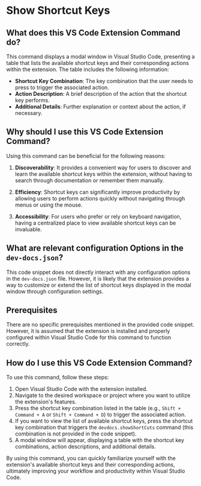 
  
  # **Show Shortcut Keys**

## What does this VS Code Extension Command do?

This command displays a modal window in Visual Studio Code, presenting a table that lists the available shortcut keys and their corresponding actions within the extension. The table includes the following information:

- **Shortcut Key Combination**: The key combination that the user needs to press to trigger the associated action.
- **Action Description**: A brief description of the action that the shortcut key performs.
- **Additional Details**: Further explanation or context about the action, if necessary.

## Why should I use this VS Code Extension Command?

Using this command can be beneficial for the following reasons:

1. **Discoverability**: It provides a convenient way for users to discover and learn the available shortcut keys within the extension, without having to search through documentation or remember them manually.

2. **Efficiency**: Shortcut keys can significantly improve productivity by allowing users to perform actions quickly without navigating through menus or using the mouse.

3. **Accessibility**: For users who prefer or rely on keyboard navigation, having a centralized place to view available shortcut keys can be invaluable.

## What are relevant configuration Options in the `dev-docs.json`?

This code snippet does not directly interact with any configuration options in the `dev-docs.json` file. However, it is likely that the extension provides a way to customize or extend the list of shortcut keys displayed in the modal window through configuration settings.

## Prerequisites

There are no specific prerequisites mentioned in the provided code snippet. However, it is assumed that the extension is installed and properly configured within Visual Studio Code for this command to function correctly.

## How do I use this VS Code Extension Command?

To use this command, follow these steps:

1. Open Visual Studio Code with the extension installed.
2. Navigate to the desired workspace or project where you want to utilize the extension's features.
3. Press the shortcut key combination listed in the table (e.g., `Shift + Command + A` or `Shift + Command + D`) to trigger the associated action.
4. If you want to view the list of available shortcut keys, press the shortcut key combination that triggers the `devdocs.showShortCuts` command (this combination is not provided in the code snippet).
5. A modal window will appear, displaying a table with the shortcut key combinations, action descriptions, and additional details.

By using this command, you can quickly familiarize yourself with the extension's available shortcut keys and their corresponding actions, ultimately improving your workflow and productivity within Visual Studio Code.
  
  